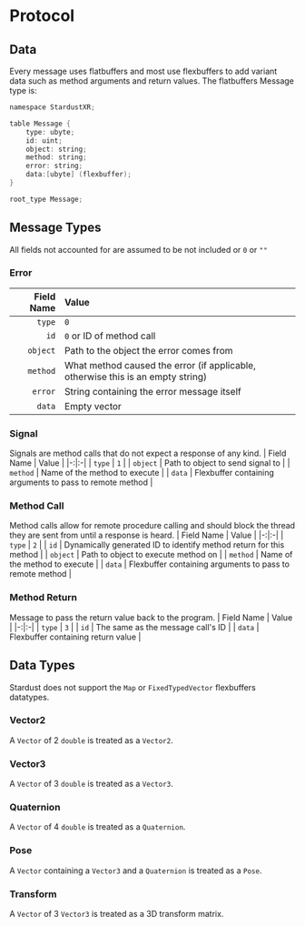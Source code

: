 # Protocol
## Data
Every message uses flatbuffers and most use flexbuffers to add variant data such as method arguments and return values. The flatbuffers Message type is:

```c
namespace StardustXR;

table Message {
	type: ubyte;
	id: uint;
	object: string;
	method: string;
	error: string;
	data:[ubyte] (flexbuffer);
}

root_type Message;
```

## Message Types
All fields not accounted for are assumed to be not included or `0` or `""`
### Error
| Field Name | Value |
|-:|:-|
| `type` | `0` |
| `id` | `0` or ID of method call |
| `object` | Path to the object the error comes from |
| `method` | What method caused the error (if applicable, otherwise this is an empty string) |
| `error` | String containing the error message itself |
| `data` | Empty vector |

### Signal
Signals are method calls that do not expect a response of any kind.
| Field Name | Value |
|-:|:-|
| `type` | `1` |
| `object` | Path to object to send signal to |
| `method` | Name of the method to execute |
| `data` | Flexbuffer containing arguments to pass to remote method |

### Method Call
Method calls allow for remote procedure calling and should block the thread they are sent from until a response is heard.
| Field Name | Value |
|-:|:-|
| `type` | `2` |
| `id` | Dynamically generated ID to identify method return for this method |
| `object` | Path to object to execute method on |
| `method` | Name of the method to execute |
| `data` | Flexbuffer containing arguments to pass to remote method |

### Method Return
Message to pass the return value back to the program.
| Field Name | Value |
|-:|:-|
| `type` | `3` |
| `id` | The same as the message call's ID |
| `data` | Flexbuffer containing return value |

## Data Types
Stardust does not support the `Map` or `FixedTypedVector` flexbuffers datatypes.
### Vector2
A `Vector` of 2 `double` is treated as a `Vector2`.
### Vector3
A `Vector` of 3 `double` is treated as a `Vector3`.
### Quaternion
A `Vector` of 4 `double` is treated as a `Quaternion`.
### Pose
A `Vector` containing a `Vector3` and a `Quaternion` is treated as a `Pose`.
### Transform
A `Vector` of 3 `Vector3` is treated as a 3D transform matrix.